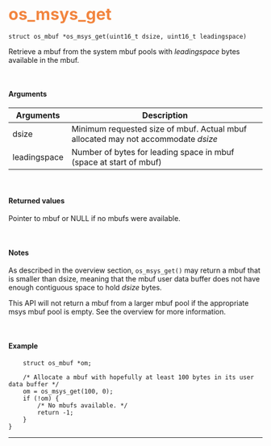 ## <font color="#F2853F" style="font-size:24pt">os_msys_get</font>

```no-highlight
struct os_mbuf *os_msys_get(uint16_t dsize, uint16_t leadingspace)
```

Retrieve a mbuf from the system mbuf pools with *leadingspace* bytes available in the mbuf.

<br>

#### Arguments

| Arguments | Description |
|-----------|-------------|
| dsize | Minimum requested size of mbuf. Actual mbuf allocated may not accommodate *dsize* |
| leadingspace | Number of bytes for leading space in mbuf (space at start of mbuf) |

<br>

#### Returned values
Pointer to mbuf or NULL if no mbufs were available.

<br>

#### Notes
As described in the overview section, `os_msys_get()` may return a mbuf that is smaller than dsize, meaning that the mbuf user data buffer does not have enough contiguous space to hold *dsize* bytes.

This API will not return a mbuf from a larger mbuf pool if the appropriate msys mbuf pool is empty. See the overview for more information.

<br>

#### Example

```no-highlight
    struct os_mbuf *om;

    /* Allocate a mbuf with hopefully at least 100 bytes in its user data buffer */
    om = os_msys_get(100, 0);
    if (!om) {
        /* No mbufs available. */
        return -1;
    }
}
```

---------------------
